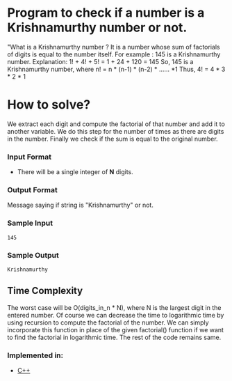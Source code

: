 # Program to check if a number is a Krishnamurthy number or not.

"What is a Krishnamurthy number ?
It is a number whose sum of factorials of digits is equal to the number itself.
For example : 145 is a Krishnamurthy number.
Explanation: 1! + 4! + 5! = 1 + 24 + 120 = 145
So, 145 is a Krishnamurthy number, where n! = n * (n-1) * (n-2) * ...... *1
Thus,  4! = 4 * 3 * 2 * 1

# How to solve?

We extract each digit and compute the factorial of that number and add it to another variable.
We do this step for the number of times as there are digits in the number.
Finally we check if the sum is equal to the original number.

### Input Format

- There will be a single integer of **N** digits.


### Output Format

Message saying if string is "Krishnamurthy" or not.

### Sample Input

```
145
```

### Sample Output

```
Krishnamurthy
```

## Time Complexity

The worst case will be O(digits_in_n * N), where N is the largest digit in the entered number. 
Of course we can decrease the time to logarithmic time by using recursion to compute the factorial of the number.
We can simply incorporate this function in place of the given factorial() function if we want to find the factorial in logarithmic time.
The rest of the code remains same.

### Implemented in:

- [C++](krishna.cpp)
